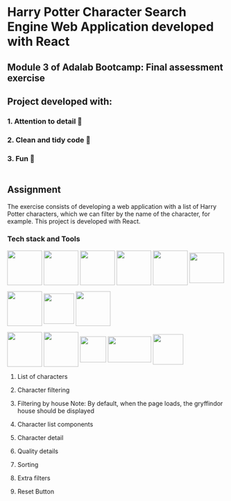 
# Harry Potter Character Search Engine Web Application developed with React

## **Module 3 of Adalab Bootcamp: Final assessment exercise**

## Project developed with: 
### 1. Attention to detail 🔎
### 2. Clean and tidy code 🧹
### 3. Fun 🎉 <br> <br> 



## Assignment

The exercise consists of developing a web application with a list of Harry Potter characters, which we can filter by the name of the character, for example. This project is developed with React.


### Tech stack and Tools




 <img align="center" width="80" height="80" src="https://user-images.githubusercontent.com/93437541/156563865-89991fe0-b1da-4e87-8d38-b949c509aec6.png">  <img align="center" width="80" height="80" src="https://user-images.githubusercontent.com/93437541/156563813-c86d054a-c147-4383-922b-82374df32c40.png">  <img align="center" width="80" height="80" src="https://user-images.githubusercontent.com/93437541/156564233-97665e0a-c16d-420e-8a3a-4a7ab907e2d9.png">       <img align="center" width="80" height="80" src="https://i.imgur.com/DUSAfBX.png">  <img align="center" width="80" height="80" src="https://user-images.githubusercontent.com/93437541/156568386-6790aadb-6a49-413f-9a74-c57dbef957e4.png">       <img align="center" width="80" height="70" src="https://i.imgur.com/kWq3QjI.png">     

 <img align="center" width="80" height="80" src="https://i.imgur.com/ZcRp2vR.png">  <img align="center" width="70" height="70" src="https://i.imgur.com/MC0RQSX.png">       <img align="center" width="80" height="80" src="https://user-images.githubusercontent.com/93437541/156564367-9bec5df6-bad3-4dfc-b66e-cda04a6ad7c3.png">  




<img align="center" width="80" height="80" src="https://i.imgur.com/cYleJs5.png">    <img align="center" width="80" height="80" src="https://user-images.githubusercontent.com/93437541/156566142-c2800ce7-c17b-4318-8a32-09c96c9c7664.svg"> <img align="center" width="60" height="60" src="https://user-images.githubusercontent.com/93437541/156566325-442c9417-50fb-4dcb-b49f-964aa871d9f2.png"> <img align="center" width="100" height="60" src="https://user-images.githubusercontent.com/93437541/156566653-a6e5eb39-4a80-4563-9ced-81528d292fe4.png">  <img align="center" width="70" height="70" src="https://user-images.githubusercontent.com/93437541/156567140-3761f735-891f-4c82-98d7-990bd62b5a6e.png">  



1. List of characters

2. Character filtering

3. Filtering by house Note: By default, when the page loads, the gryffindor house should be displayed

4. Character list components

5. Character detail

6. Quality details

7. Sorting

8. Extra filters

9. Reset Button

